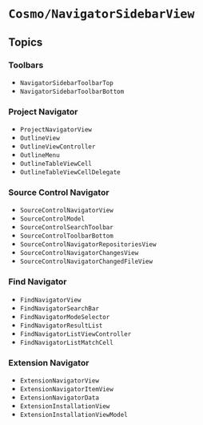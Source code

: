 # ``Cosmo/NavigatorSidebarView``

## Topics

### Toolbars

- ``NavigatorSidebarToolbarTop``
- ``NavigatorSidebarToolbarBottom``

### Project Navigator

- ``ProjectNavigatorView``
- ``OutlineView``
- ``OutlineViewController``
- ``OutlineMenu``
- ``OutlineTableViewCell``
- ``OutlineTableViewCellDelegate``

### Source Control Navigator

- ``SourceControlNavigatorView``
- ``SourceControlModel``
- ``SourceControlSearchToolbar``
- ``SourceControlToolbarBottom``
- ``SourceControlNavigatorRepositoriesView``
- ``SourceControlNavigatorChangesView``
- ``SourceControlNavigatorChangedFileView``

### Find Navigator

- ``FindNavigatorView``
- ``FindNavigatorSearchBar``
- ``FindNavigatorModeSelector``
- ``FindNavigatorResultList``
- ``FindNavigatorListViewController``
- ``FindNavigatorListMatchCell``

### Extension Navigator

- ``ExtensionNavigatorView``
- ``ExtensionNavigatorItemView``
- ``ExtensionNavigatorData``
- ``ExtensionInstallationView``
- ``ExtensionInstallationViewModel``
